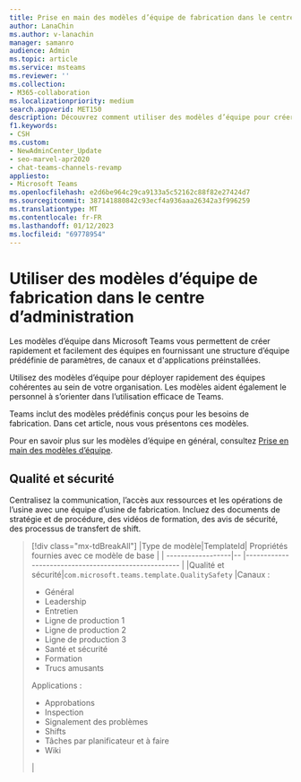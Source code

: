 ```yaml
---
title: Prise en main des modèles d’équipe de fabrication dans le centre d’administration
author: LanaChin
ms.author: v-lanachin
manager: samanro
audience: Admin
ms.topic: article
ms.service: msteams
ms.reviewer: ''
ms.collection:
- M365-collaboration
ms.localizationpriority: medium
search.appverid: MET150
description: Découvrez comment utiliser des modèles d’équipe pour créer des structures d’équipe conçues pour les besoins de fabrication en fournissant des paramètres prédéfinis, des canaux et des applications préinstallées à l’aide du centre d’administration.
f1.keywords:
- CSH
ms.custom:
- NewAdminCenter_Update
- seo-marvel-apr2020
- chat-teams-channels-revamp
appliesto:
- Microsoft Teams
ms.openlocfilehash: e2d6be964c29ca9133a5c52162c88f82e27424d7
ms.sourcegitcommit: 387141880842c93ecf4a936aaa26342a3f996259
ms.translationtype: MT
ms.contentlocale: fr-FR
ms.lasthandoff: 01/12/2023
ms.locfileid: "69778954"
---
```

# <a name="use-manufacturing-team-templates-in-the-admin-center"></a>Utiliser des modèles d’équipe de fabrication dans le centre d’administration

Les modèles d’équipe dans Microsoft Teams vous permettent de créer rapidement et facilement des équipes en fournissant une structure d’équipe prédéfinie de paramètres, de canaux et d'applications préinstallées.

Utilisez des modèles d’équipe pour déployer rapidement des équipes cohérentes au sein de votre organisation. Les modèles aident également le personnel à s’orienter dans l’utilisation efficace de Teams.

Teams inclut des modèles prédéfinis conçus pour les besoins de fabrication. Dans cet article, nous vous présentons ces modèles.

Pour en savoir plus sur les modèles d’équipe en général, consultez [Prise en main des modèles d’équipe](get-started-with-teams-templates-in-the-admin-console.md).

## <a name="quality-and-safety"></a>Qualité et sécurité

Centralisez la communication, l’accès aux ressources et les opérations de l’usine avec une équipe d’usine de fabrication. Incluez des documents de stratégie et de procédure, des vidéos de formation, des avis de sécurité, des processus de transfert de shift.

>[!div class="mx-tdBreakAll"]
>|Type de modèle|TemplateId| Propriétés fournies avec ce modèle de base |
>| ------------------|-- |----------------------------------------------------- |
>|Qualité et sécurité|`com.microsoft.teams.template.QualitySafety` |Canaux : <ul><li>Général</li><li>Leadership</li><li>Entretien</li><li>Ligne de production 1</li><li>Ligne de production 2</li><li>Ligne de production 3</li><li>Santé et sécurité</li><li>Formation</li><li>Trucs amusants</li></ul> Applications : <ul><li>Approbations</li><li>Inspection</li><li>Signalement des problèmes</li><li>Shifts</li> <li>Tâches par planificateur et à faire</li> <li>Wiki</li> </ul>|
